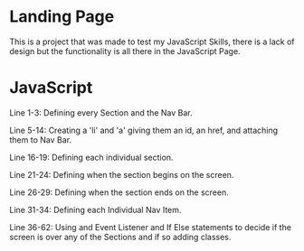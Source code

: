 # Landing Page

This is a project that was made to test my JavaScript Skills, there is a lack of design but the functionality is all there in the JavaScript Page.

# JavaScript

 Line 1-3: Defining every Section and the Nav Bar.

 Line 5-14: Creating a 'li' and 'a' giving them an id, an href, and attaching them to Nav Bar.

 Line 16-19: Defining each individual section.

 Line 21-24: Defining when the section begins on the screen.

 Line 26-29: Defining when the section ends on the screen.

 Line 31-34: Defining each Individual Nav Item.
 
 Line 36-62: Using and Event Listener and If Else statements to decide if the screen is over any of the Sections and if so adding classes.